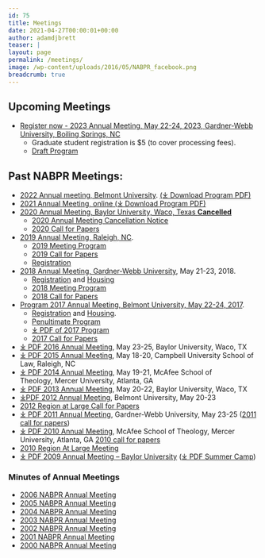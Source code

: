 ```yaml
---
id: 75
title: Meetings
date: 2021-04-27T00:00:01+00:00
author: adamdjbrett
teaser: |
layout: page
permalink: /meetings/
image: /wp-content/uploads/2016/05/NABPR_facebook.png
breadcrumb: true
---
```

## Upcoming Meetings
  * [Register now - 2023 Annual Meeting, May 22-24, 2023, Gardner-Webb University, Boiling Springs, NC](https://www.memberplanet.com/events/nabpr/nabprmaymeeting2023)
    * Graduate student registration is $5 (to cover processing fees).
    * [Draft Program](/2023-conf/)

## Past NABPR Meetings:
* [2022 Annual meeting, Belmont University](/2022-nabpr-meeting-program/). [(⤓ Download Program PDF)](/pdfs/NABPRProgramMay2022-Belmont-ShortVersion.pdf)
* [2021 Annual Meeting, online (⤓ Download Program PDF)](/pdfs/NABPRProgramMay2021Virtual-web-archive.pdf)
* [2020 Annual Meeting, Baylor University, Waco, Texas **Cancelled**](/covid-19-nabpr-meeting-notice/)
  * [2020 Annual Meeting Cancellation Notice](/covid-19-nabpr-meeting-notice/)
  * [2020 Call for Papers](/annual-call-papers-baylor-meeting/)
* [2019 Annual Meeting, Raleigh, NC](/2019-nabpr-meeting-program/).
    * [2019 Meeting Program](/2019-nabpr-meeting-program/)
    * [2019 Call for Papers](/2019-nabpr-call-for-papers/)
    * [Registration](/meetings/registration/)
* [2018 Annual Meeting, Gardner-Webb University](/meeting-at-gardner-webb-program/), May 21-23, 2018.
    * [Registration](/meetings/registration/) and [Housing](/meetings/housing/)
    * [2018 Meeting Program](/meeting-at-gardner-webb-program/)
    * [2018 Call for Papers](/2018-nabpr-call-for-papers/)
* [Program 2017 Annual Meeting, Belmont University, May 22-24, 2017](/meetings/2017-annual-meeting-nabpr-program/).
    * [Registration](/meetings/registration/) and [Housing](/meetings/housing/).
    * [Penultimate Program](/penultimate-nabpr-2017-program-draft/)
    * [⤓ PDF of 2017 Program](/wp-content/uploads/2017/05/PENULTIMATE-NABPR-Program-May2017-Belmont.pdf)
    * [2017 Call for Papers](/cfp-2017-nabpr-annual-meeting/)
* [⤓ PDF 2016 Annual Meeting](/wp-content/uploads/2016/05/5.0_NABPR_Program_May2016_Baylor-1.pdf), May 23-25, Baylor University, Waco, TX
* [⤓ PDF 2015 Annual Meeting](/wp-content/uploads/2016/05/NABPRProgram2015RaleighDraft-1.pdf), May 18-20, Campbell University School of Law, Raleigh, NC
* [⤓ PDF 2014 Annual Meeting](/wp-content/uploads/2016/05/NABPRProgram2014AtlantaDraft-1.pdf), May 19-21, McAfee School of Theology, Mercer University, Atlanta, GA
* [⤓ PDF 2013 Annual Meeting](/wp-content/uploads/2016/08/NABPRProgram2013Baylor.pdf), May 20-22, Baylor University, Waco, TX
* [⤓PDF 2012 Annual Meeting](/wp-content/uploads/2016/08/NABPRProgram-2012-Belmont-for-final-publication.pdf), Belmont University, May 20-23
* [2012 Region at Large Call for Papers](/meetings/2012-nabpr-region-at-large/)
* [⤓ PDF 2011 Annual Meeting](/wp-content/uploads/2016/08/NABPRProgram2011Boiling-Springs-final.pdf), Gardner-Webb University, May 23-25 ([2011 call for papers](/meetings/nabpr-2011-call-for-papers/))
* [⤓ PDF 2010 Annual Meeting](/wp-content/uploads/2016/05/NABPRProgram2010Atlanta.pdf), McAfee School of Theology, Mercer University, Atlanta, GA [2010 call for papers](/meetings/call-for-papers-nabpr-annual-meeting-2010/)
* [2010 Region At Large Meeting](/meetings/2010-nabpr-region-at-large/)
* [⤓ PDF 2009 Annual Meeting – Baylor University](/wp-content/uploads/2016/08/NABPR-Program-2009-rev-1.pdf) ([⤓ PDF Summer Camp](/wp-content/uploads/2016/08/SUMMER-CAMP-2009-FORM-E-00015623.pdf))


### Minutes of Annual Meetings

  * [2006 NABPR Annual Meeting](/meetings/nabpr-annual-meeting-2006/)
  * [2005 NABPR Annual Meeting](/meetings/nabpr-annual-meeting-2005/)
  * [2004 NABPR Annual Meeting](/meetings/nabpr-annual-meeting-2004/)
  * [2003 NABPR Annual Meeting](/meetings/nabpr-annual-meeting-2003/)
  * [2002 NABPR Annual Meeting](/meetings/nabpr-annual-meeting-2002/)
  * [2001 NABPR Annual Meeting](/meetings/nabpr-annual-meeting-2001/)
  * [2000 NABPR Annual Meeting](/meetings/nabpr-annual-meeting-2000/)
